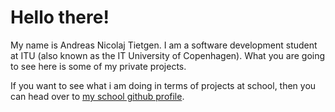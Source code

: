 # Hello there!
My name is Andreas Nicolaj Tietgen. I am a software development student at ITU (also known as the IT University of Copenhagen). 
What you are going to see here is some of my private projects. 

If you want to see what i am doing in terms of projects at school, then you can head over to [my school github profile](https://github.com/Tietgen-ITU).